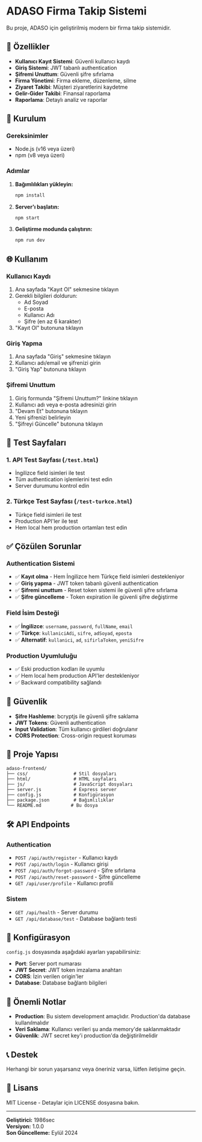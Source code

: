# ADASO Firma Takip Sistemi

Bu proje, ADASO için geliştirilmiş modern bir firma takip sistemidir.

## 🚀 Özellikler

- **Kullanıcı Kayıt Sistemi**: Güvenli kullanıcı kaydı
- **Giriş Sistemi**: JWT tabanlı authentication
- **Şifremi Unuttum**: Güvenli şifre sıfırlama
- **Firma Yönetimi**: Firma ekleme, düzenleme, silme
- **Ziyaret Takibi**: Müşteri ziyaretlerini kaydetme
- **Gelir-Gider Takibi**: Finansal raporlama
- **Raporlama**: Detaylı analiz ve raporlar

## 🔧 Kurulum

### Gereksinimler
- Node.js (v16 veya üzeri)
- npm (v8 veya üzeri)

### Adımlar

1. **Bağımlılıkları yükleyin:**
   ```bash
   npm install
   ```

2. **Server'ı başlatın:**
   ```bash
   npm start
   ```

3. **Geliştirme modunda çalıştırın:**
   ```bash
   npm run dev
   ```

## 🌐 Kullanım

### Kullanıcı Kaydı
1. Ana sayfada "Kayıt Ol" sekmesine tıklayın
2. Gerekli bilgileri doldurun:
   - Ad Soyad
   - E-posta
   - Kullanıcı Adı
   - Şifre (en az 6 karakter)
3. "Kayıt Ol" butonuna tıklayın

### Giriş Yapma
1. Ana sayfada "Giriş" sekmesine tıklayın
2. Kullanıcı adı/email ve şifrenizi girin
3. "Giriş Yap" butonuna tıklayın

### Şifremi Unuttum
1. Giriş formunda "Şifremi Unuttum?" linkine tıklayın
2. Kullanıcı adı veya e-posta adresinizi girin
3. "Devam Et" butonuna tıklayın
4. Yeni şifrenizi belirleyin
5. "Şifreyi Güncelle" butonuna tıklayın

## 🧪 Test Sayfaları

### 1. API Test Sayfası (`/test.html`)
- İngilizce field isimleri ile test
- Tüm authentication işlemlerini test edin
- Server durumunu kontrol edin

### 2. Türkçe Test Sayfası (`/test-turkce.html`)
- Türkçe field isimleri ile test
- Production API'ler ile test
- Hem local hem production ortamları test edin

## ✅ Çözülen Sorunlar

### **Authentication Sistemi**
- ✅ **Kayıt olma** - Hem İngilizce hem Türkçe field isimleri destekleniyor
- ✅ **Giriş yapma** - JWT token tabanlı güvenli authentication
- ✅ **Şifremi unuttum** - Reset token sistemi ile güvenli şifre sıfırlama
- ✅ **Şifre güncelleme** - Token expiration ile güvenli şifre değiştirme

### **Field İsim Desteği**
- ✅ **İngilizce**: `username`, `password`, `fullName`, `email`
- ✅ **Türkçe**: `kullaniciAdi`, `sifre`, `adSoyad`, `eposta`
- ✅ **Alternatif**: `kullanici`, `ad`, `sifirlaToken`, `yeniSifre`

### **Production Uyumluluğu**
- ✅ Eski production kodları ile uyumlu
- ✅ Hem local hem production API'ler destekleniyor
- ✅ Backward compatibility sağlandı

## 🔐 Güvenlik

- **Şifre Hashleme**: bcryptjs ile güvenli şifre saklama
- **JWT Tokens**: Güvenli authentication
- **Input Validation**: Tüm kullanıcı girdileri doğrulanır
- **CORS Protection**: Cross-origin request koruması

## 📁 Proje Yapısı

```
adaso-frontend/
├── css/                 # Stil dosyaları
├── html/                # HTML sayfaları
├── js/                  # JavaScript dosyaları
├── server.js            # Express server
├── config.js            # Konfigürasyon
├── package.json         # Bağımlılıklar
└── README.md           # Bu dosya
```

## 🛠️ API Endpoints

### Authentication
- `POST /api/auth/register` - Kullanıcı kaydı
- `POST /api/auth/login` - Kullanıcı girişi
- `POST /api/auth/forgot-password` - Şifre sıfırlama
- `POST /api/auth/reset-password` - Şifre güncelleme
- `GET /api/user/profile` - Kullanıcı profili

### Sistem
- `GET /api/health` - Server durumu
- `GET /api/database/test` - Database bağlantı testi

## 🔧 Konfigürasyon

`config.js` dosyasında aşağıdaki ayarları yapabilirsiniz:

- **Port**: Server port numarası
- **JWT Secret**: JWT token imzalama anahtarı
- **CORS**: İzin verilen origin'ler
- **Database**: Database bağlantı bilgileri

## 🚨 Önemli Notlar

- **Production**: Bu sistem development amaçlıdır. Production'da database kullanılmalıdır
- **Veri Saklama**: Kullanıcı verileri şu anda memory'de saklanmaktadır
- **Güvenlik**: JWT secret key'i production'da değiştirilmelidir

## 📞 Destek

Herhangi bir sorun yaşarsanız veya öneriniz varsa, lütfen iletişime geçin.

## 📄 Lisans

MIT License - Detaylar için LICENSE dosyasına bakın.

---

**Geliştirici:** 1986sec  
**Versiyon:** 1.0.0  
**Son Güncelleme:** Eylül 2024
